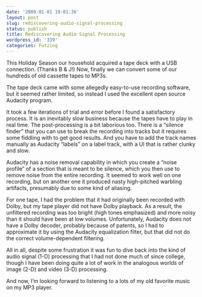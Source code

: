 ```yaml
---
date: '2009-01-01 19:01:36'
layout: post
slug: rediscovering-audio-signal-processing
status: publish
title: Rediscovering Audio Signal Processing
wordpress_id: '339'
categories: Futzing
---
```


This Holiday Season our household acquired a tape deck with a USB connection.  (Thanks B & J!)  Now, finally we can convert some of our hundreds of old cassette tapes to MP3s.

The tape deck came with some allegedly easy-to-use recording software, but it seemed rather limited, so instead I used the excellent open source Audacity program.

It took a few iterations of trial and error before I found a satisfactory process.  It is an inevitably slow business because the tapes have to play in real time.  The post-processing is a bit laborious too.  There is a “silence finder” that you can use to break the recording into tracks but it requires some fiddling with to get good results.  And you have to add the track names manually as Audacity “labels” on a label track, with a UI that is rather clunky and slow.

Audacity has a noise removal capability in which you create a “noise profile” of a section that is meant to be silence, which you then use to remove noise from the entire recording.  It seemed to work well on one recording, but on another one it produced nasty high-pitched warbling artifacts, presumably due to some kind of aliasing.

For one tape, I had the problem that it had originally been recorded with Dolby, but my tape player did not have Dolby playback.  As a result, the unfiltered recording was too bright (high tones emphasized) and more noisy than it should have been at low volumes.  Unfortunately, Audacity does not have a Dolby decoder, probably because of patents, so I had to approximate it by using the Audacity equalization filter, but that did not do the correct volume-dependent filtering.

All in all, despite some frustration it was fun to dive back into the kind of audio signal (1-D)   processing that I had not done much of since college, though I have been doing quite a lot of work in the analogous worlds of image (2-D) and video (3-D) processing.

And now, I’m looking forward to listening to a lots of my old favorite music on my MP3 player.



